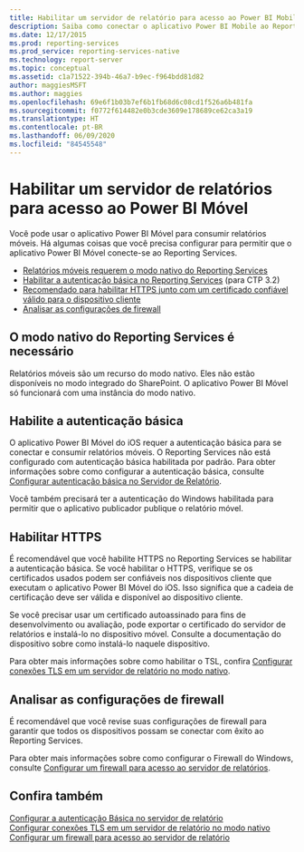 ```yaml
---
title: Habilitar um servidor de relatório para acesso ao Power BI Mobile | Microsoft Docs
description: Saiba como conectar o aplicativo Power BI Mobile ao Reporting Services para consumir relatórios móveis. Relatórios móveis são um recurso do modo nativo.
ms.date: 12/17/2015
ms.prod: reporting-services
ms.prod_service: reporting-services-native
ms.technology: report-server
ms.topic: conceptual
ms.assetid: c1a71522-394b-46a7-b9ec-f964bdd81d82
author: maggiesMSFT
ms.author: maggies
ms.openlocfilehash: 69e6f1b03b7ef6b1fb68d6c08cd1f526a6b481fa
ms.sourcegitcommit: f0772f614482e0b3cde3609e178689ce62ca3a19
ms.translationtype: HT
ms.contentlocale: pt-BR
ms.lasthandoff: 06/09/2020
ms.locfileid: "84545548"
---
```

# <a name="enable-a-report-server-for-power-bi-mobile-access"></a>Habilitar um servidor de relatórios para acesso ao Power BI Móvel
Você pode usar o aplicativo Power BI Móvel para consumir relatórios móveis. Há algumas coisas que você precisa configurar para permitir que o aplicativo Power BI Móvel conecte-se ao Reporting Services.  
  
-   [Relatórios móveis requerem o modo nativo do Reporting Services](#nativemode)  
-   [Habilitar a autenticação básica no Reporting Services](#basicauth) (para CTP 3.2)  
-   [Recomendado para habilitar HTTPS junto com um certificado confiável válido para o dispositivo cliente](#https)  
-   [Analisar as configurações de firewall](#firewall)  
  
<a name="nativemode"/> 

## <a name="reporting-services-native-mode-required"></a>O modo nativo do Reporting Services é necessário  
Relatórios móveis são um recurso do modo nativo. Eles não estão disponíveis no modo integrado do SharePoint. O aplicativo Power BI Móvel só funcionará com uma instância do modo nativo.  
  
<a name="basicauth"/>  

## <a name="enable-basic-authentication"></a>Habilite a autenticação básica  
O aplicativo Power BI Móvel do iOS requer a autenticação básica para se conectar e consumir relatórios móveis. O Reporting Services não está configurado com autenticação básica habilitada por padrão. Para obter informações sobre como configurar a autenticação básica, consulte [Configurar autenticação básica no Servidor de Relatório](../../reporting-services/security/configure-windows-authentication-on-the-report-server.md).  
  
Você também precisará ter a autenticação do Windows habilitada para permitir que o aplicativo publicador publique o relatório móvel.  
  
<a name="https"/>  

## <a name="enable-https"></a>Habilitar HTTPS  
É recomendável que você habilite HTTPS no Reporting Services se habilitar a autenticação básica. Se você habilitar o HTTPS, verifique se os certificados usados podem ser confiáveis nos dispositivos cliente que executam o aplicativo Power BI Móvel do iOS. Isso significa que a cadeia de certificação deve ser válida e disponível ao dispositivo cliente.  
  
Se você precisar usar um certificado autoassinado para fins de desenvolvimento ou avaliação, pode exportar o certificado do servidor de relatórios e instalá-lo no dispositivo móvel. Consulte a documentação do dispositivo sobre como instalá-lo naquele dispositivo.  
  
Para obter mais informações sobre como habilitar o TSL, confira [Configurar conexões TLS em um servidor de relatório no modo nativo](../../reporting-services/security/configure-ssl-connections-on-a-native-mode-report-server.md).  
  
<a name="firewall"/>
  
## <a name="review-firewall-settings"></a>Analisar as configurações de firewall  
É recomendável que você revise suas configurações de firewall para garantir que todos os dispositivos possam se conectar com êxito ao Reporting Services.   
  
Para obter mais informações sobre como configurar o Firewall do Windows, consulte [Configurar um firewall para acesso ao servidor de relatórios](../../reporting-services/report-server/configure-a-firewall-for-report-server-access.md).  
  
## <a name="see-also"></a>Confira também  
  
[Configurar a autenticação Básica no servidor de relatório](../../reporting-services/security/configure-windows-authentication-on-the-report-server.md)  
[Configurar conexões TLS em um servidor de relatório no modo nativo](../../reporting-services/security/configure-ssl-connections-on-a-native-mode-report-server.md)  
[Configurar um firewall para acesso ao servidor de relatório](../../reporting-services/report-server/configure-a-firewall-for-report-server-access.md)  
  
  
  
  
  
  

